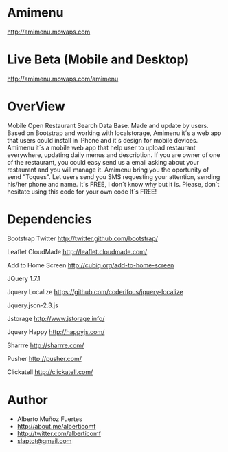 Amimenu
=======
http://amimenu.mowaps.com

Live Beta (Mobile and Desktop)
=======
http://amimenu.mowaps.com/amimenu

OverView
=======
Mobile Open Restaurant Search Data Base. Made and update by users. Based on Bootstrap and working with localstorage, Amimenu it´s a web app that users could install in iPhone and it´s design for mobile devices.
Amimenu it´s a mobile web app that help user to upload restaurant everywhere, updating daily menus and description.
If you are owner of one of the restaurant, you could easy send us a email asking about your restaurant and you will manage it.
Amimenu bring you the oportunity of send "Toques". Let users send you SMS requesting your attention, sending his/her phone and name.
It´s FREE, I don´t know why but it is.
Please, don´t hesitate using this code for your own code It´s FREE!

Dependencies
=======
Bootstrap Twitter
http://twitter.github.com/bootstrap/

Leaflet CloudMade
http://leaflet.cloudmade.com/

Add to Home Screen
http://cubiq.org/add-to-home-screen

JQuery 1.7.1

Jquery Localize
https://github.com/coderifous/jquery-localize

Jquery.json-2.3.js

Jstorage
http://www.jstorage.info/

Jquery Happy
http://happyjs.com/

Sharrre
http://sharrre.com/

Pusher
http://pusher.com/

Clickatell
http://clickatell.com/

Author
=======
* Alberto Muñoz Fuertes
* http://about.me/alberticomf
* http://twitter.com/alberticomf
* slaptot@gmail.com



